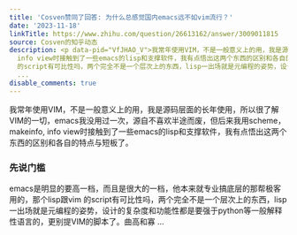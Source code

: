 ```yaml
---
title: 'Cosven赞同了回答: 为什么总感觉国内emacs远不如vim流行？'
date: '2023-11-18'
linkTitle: https://www.zhihu.com/question/26613162/answer/3009011815
source: Cosven的知乎动态
description: <p data-pid="VfJHAO_V">我常年使用VIM，不是一般意义上的用，我是源码层面的长年使用，所以很了解VIM的一切，emacs我没用过一次，源自不喜欢半途而废，但后来我用scheme，makeinfo,
  info view时接触到了一些emacs的lisp和支撑软件，我有点悟出这两个东西的区别和各自的特点与短板了。</p><h3>先说门槛</h3><p data-pid="CdULdb1W">emacs是明显的要高一档，而且是很大的一档，他本来就专业搞底层的那帮极客用的，那个lisp跟vim
  的script有可比性吗，两个完全不是一个层次上的东西，lisp一出场就是元编程的姿势，设计的复杂度和功能性都是要强于python等一般解释性语言的，更别提VIM的脚本了。曲高和寡
  ...
disable_comments: true
---
```

<p data-pid="VfJHAO_V">我常年使用VIM，不是一般意义上的用，我是源码层面的长年使用，所以很了解VIM的一切，emacs我没用过一次，源自不喜欢半途而废，但后来我用scheme，makeinfo, info view时接触到了一些emacs的lisp和支撑软件，我有点悟出这两个东西的区别和各自的特点与短板了。</p><h3>先说门槛</h3><p data-pid="CdULdb1W">emacs是明显的要高一档，而且是很大的一档，他本来就专业搞底层的那帮极客用的，那个lisp跟vim 的script有可比性吗，两个完全不是一个层次上的东西，lisp一出场就是元编程的姿势，设计的复杂度和功能性都是要强于python等一般解释性语言的，更别提VIM的脚本了。曲高和寡 ...